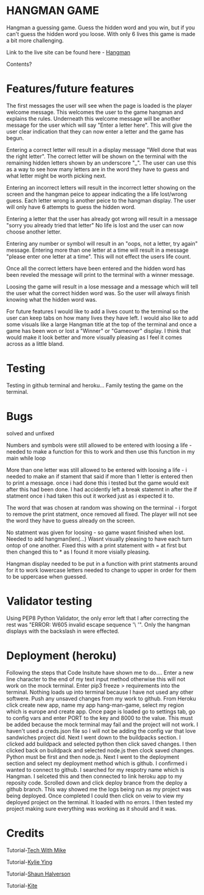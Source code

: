 # HANGMAN GAME

Hangman a guessing game. Guess the hidden word and you win, but if you can't guess the hidden word you loose. With only 6 lives this game is made a bit more challenging.

Link to the live site can be found here - [Hangman](https://hang-man-game.herokuapp.com/)

Contents?

# Features/future features



The first messages the user will see when the page is loaded is the player welcome message. This welcomes the user to the game hangman and explains the rules. 
Underneath this welcome message will be another message for the user which will say "Enter a letter here". This will give the user clear indication that they can now enter a letter and the game has begun.  

Entering a correct letter will result in a display message "Well done that was the right letter". The correct letter will be shown on the terminal with the remaining hidden letters shown by an underscore "_". The user can use this as a way to see how many letters are in the word they have to guess and what letter might be worth picking next.

Entering an incorrect letters will result in the incorrect letter showing on the screen and the hangman peice to appear indicating the a life lost/wrong guess. Each letter wrong is another peice to the hangman display. The user will only have 6 attempts to guess the hidden word.

Entering a letter that the user has already got wrong will result in a message "sorry you already tried that letter" No life is lost and the user can now choose another letter.

Entering any number or symbol will result in an "oops, not a letter, try again" message. Entering more than one letter at a time will result in a message "please enter one letter at a time". This will not effect the users life count.

Once all the correct letters have been entered and the hidden word has been reveled the message will print to the terminal with a winner message.

Loosing the game will result in a lose message and a message which will tell the user what the correct hidden word was. So the user will always finish knowing what the hidden word was. 

For future features I would like to add a lives count to the terminal so the user can keep tabs on how many lives they have left. 
I would also like to add some visuals like a large Hangman title at the top of the terminal and once a game has been won or lost a "Winner" or "Gameover" display. I think that would make it look better and more visually pleasing as I feel it comes across as a little bland. 


# Testing
Testing in github terminal and heroku...
Family testing the game on the terminal.

# Bugs

solved and unfixed

Numbers and symbols were still allowed to be entered with loosing a life - needed to make a function for this to work and then use this function in my main while loop

More than one letter was still allowed to be entered with loosing a life - i needed to make an if stament that said if more than 1 letter is entered then to print a message. once i had done this i tested but the game would exit after this had been done. I had accidently left a break statemnt in after the if statment once i had taken this out it worked just as i expected it to. 

The word that was chosen at random was showing on the terminal - i forgot to remove the print statment, once removed all fixed. The player will not see the word they have to guess already on the screen. 

No statment was given for loosing - so game wasnt finished when lost. Needed to add hangman(len(...)
Wasnt visually pleasing to have each turn ontop of one another. Fixed this with a print statement with = at first but then changed this to * as I found it more visially pleasing. 

Hangman display needed to be put in a function with print statments around for it to work
lowercase letters needed to change to upper in order for them to be uppercase when guessed.


# Validator testing
Using PEP8 Python Validator, the only error left that I after correcting the rest was "ERROR: W605 invalid escape sequence '\ '". Only the hangman displays with the backslash in were effected. 

# Deployment (heroku)
Following the steps that Code Insitute have shown me to do....
Enter a new line character to the end of my text input method otherwise this will not work on the mock terminal. 
Enter pip3 freeze > requirements into the terminal. Nothing loads up into terminal because I have not used any other softwere. 
Push any unsaved changes from my work to github. 
From Heroku click create new app, name my app hang-man-game, select my region which is europe and create app.
Once page is loaded go to settings tab, go to config vars and enter PORT to the key and 8000 to the value. This must be added because the mock terminal may fail and the project will not work.
I haven't used a creds.json file so I will not be adding the config var that love sandwiches project did.
Next I went down to the buildpacks section. I clicked add buildpack and selected python then click saved changes. I then clicked back on buildpack and selected node.js then clock saved changes. Python must be first and then node.js.
Next I went to the deployment section and select my deployment method which is github. I confirmed i wanted to connect to github. I searched for my respotry name which is Hangman. I selceted this and then connected to link heroku app to my reposity code.
Scrolled down and click deploy brance from the deploy a github branch. This way showed me the logs being run as my project was being deployed. 
Once completed I could then click on veiw to view my deployed project on the terminal.
It loaded with no errors. I then tested my project making sure everything was working as it should and it was.


# Credits
Tutorial-[Tech With Mike](https://www.youtube.com/channel/UCnvj-t_xNcB0ap82KoEm8mQ)

Tutorial-[Kylie Ying](https://www.youtube.com/watch?v=cJJTnI22IF8)

Tutorial-[Shaun Halverson](https://www.youtube.com/watch?v=pFvSb7cb_Us)

Tutorial-[Kite](https://www.youtube.com/watch?v=m4nEnsavl6w)